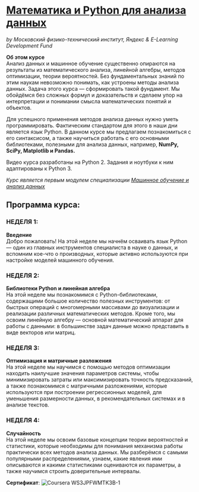 #       [Математика и Python для анализа данных](https://www.coursera.org/learn/mathematics-and-python/home/info)
*by Московский физико-технический институт, Яндекс & E-Learning Development Fund*

**Об этом курсе**  
Анализ данных и машинное обучение существенно опираются на результаты из математического анализа, линейной алгебры, методов оптимизации, теории вероятностей. Без фундаментальных знаний по этим наукам невозможно понимать, как устроены методы анализа данных. Задача этого курса — сформировать такой фундамент. Мы обойдёмся без сложных формул и доказательств и сделаем упор на интерпретации и понимании смысла математических понятий и объектов. 

Для успешного применения методов анализа данных нужно уметь программировать. Фактическим стандартом для этого в наши дни является язык Python. В данном курсе мы предлагаем познакомиться с его синтаксисом, а также научиться работать с его основными библиотеками, полезными для анализа данных, например, **NumPy, SciPy, Matplotlib и Pandas.**

Видео курса разработаны на Python 2. Задания и ноутбуки к ним адаптированы к Python 3.

*Курс является первым модулем специализации [Машинное обучение и анализ данных](https://www.coursera.org/specializations/machine-learning-data-analysis)*

## Программа курса:
### НЕДЕЛЯ 1:
**Введение**  
Добро пожаловать! На этой неделе мы начнём осваивать язык Python — один из главных инструментов специалиста в науке о данных, и вспомним кое-что о производных, которые активно используются при настройке моделей машинного обучения.

### НЕДЕЛЯ 2:
**Библиотеки Python и линейная алгебра**    
На этой неделе мы познакомимся с Python-библиотеками, содержащими большое количество полезных инструментов: от быстрых операций с многомерными массивами до визуализации и реализации различных математических методов. Кроме того, мы освоим линейную алгебру — основной математический аппарат для работы с данными: в большинстве задач данные можно представить в виде векторов или матриц.

### НЕДЕЛЯ 3:
**Оптимизация и матричные разложения**  
На этой неделе мы научимся с помощью методов оптимизации находить наилучшие значения параметров системы, чтобы минимизировать затраты или максимизировать точность предсказаний, а также познакомимся с матричными разложениями, которые используются при построении регрессионных моделей, для уменьшения размерности данных, в рекомендательных системах и в анализе текстов.

### НЕДЕЛЯ 4:
**Случайность**  
На этой неделе мы освоим базовые концепции теории вероятностей и статистики, которые необходимы для понимания механизма работы практически всех методов анализа данных. Мы разберёмся с самыми популярными распределениями, узнаем, какие явления ими описываются и какими статистиками оцениваются их параметры, а также научимся строить доверительные интервалы.



**Сертификат**:
![Coursera WS3JPFWMTK3B-1](https://user-images.githubusercontent.com/75040556/120051394-1e54d400-c029-11eb-9cc8-9f71e8ef3ed7.png)

